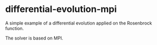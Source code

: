 # differential-evolution-mpi

A simple example of a differential evolution applied on the Rosenbrock function.

The solver is based on MPI.
